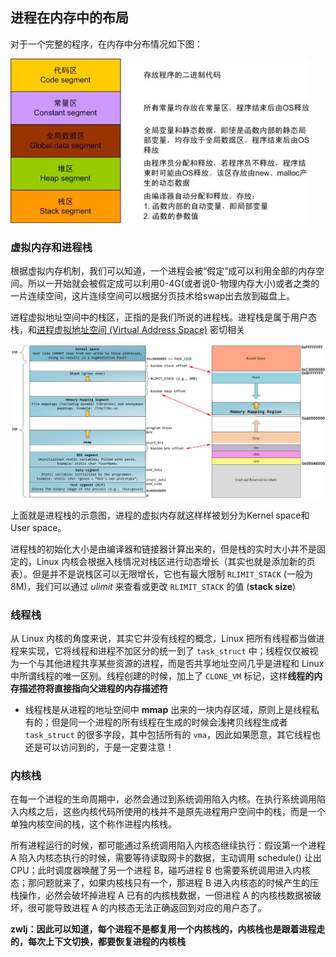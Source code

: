 ## 进程在内存中的布局
对于一个完整的程序，在内存中分布情况如下图：

![](image/process0.gif)

### 虚拟内存和进程栈

根据虚拟内存机制，我们可以知道，一个进程会被“假定”成可以利用全部的内存空间。所以一开始就会被假定成可以利用0-4G(或者说0-物理内存大小)或者之类的一片连续空间，这片连续空间可以根据分页技术给swap出去放到磁盘上。

进程虚拟地址空间中的栈区，正指的是我们所说的进程栈。进程栈是属于用户态栈，和[进程虚拟地址空间 (Virtual Address Space)](https://durant35.github.io/2017/10/29/VM_Stacks/) 密切相关

![img](image/VAspace_x86.png)

上面就是进程栈的示意图，进程的虚拟内存就这样样被划分为Kernel space和User space。

进程栈的初始化大小是由编译器和链接器计算出来的，但是栈的实时大小并不是固定的，Linux 内核会根据入栈情况对栈区进行动态增长（其实也就是添加新的页表）。但是并不是说栈区可以无限增长，它也有最大限制 `RLIMIT_STACK` (一般为 8M)，我们可以通过 *ulimit* 来查看或更改 `RLIMIT_STACK` 的值 (**stack size**)

### 线程栈

从 Linux 内核的角度来说，其实它并没有线程的概念，Linux 把所有线程都当做进程来实现，它将线程和进程不加区分的统一到了 `task_struct` 中；线程仅仅被视为一个与其他进程共享某些资源的进程，而是否共享地址空间几乎是进程和 Linux 中所谓线程的唯一区别。线程创建的时候，加上了 `CLONE_VM` 标记，这样**线程的内存描述符将直接指向父进程的内存描述符**

- 线程栈是从进程的地址空间中 **mmap** 出来的一块内存区域，原则上是线程私有的；但是同一个进程的所有线程在生成的时候会浅拷贝线程生成者 `task_struct` 的很多字段，其中包括所有的 `vma`，因此如果愿意，其它线程也还是可以访问到的，于是一定要注意！

### 内核栈

在每一个进程的生命周期中，必然会通过到系统调用陷入内核。在执行系统调用陷入内核之后，这些内核代码所使用的栈并不是原先进程用户空间中的栈，而是一个单独内核空间的栈，这个称作进程内核栈。

所有进程运行的时候，都可能通过系统调用陷入内核态继续执行：假设第一个进程 A 陷入内核态执行的时候，需要等待读取网卡的数据，主动调用 schedule() 让出 CPU；此时调度器唤醒了另一个进程 B，碰巧进程 B 也需要系统调用进入内核态；那问题就来了，如果内核栈只有一个，那进程 B 进入内核态的时候产生的压栈操作，必然会破坏掉进程 A 已有的内核栈数据，一但进程 A 的内核栈数据被破坏，很可能导致进程 A 的内核态无法正确返回到对应的用户态了。

**zwlj：因此可以知道，每个进程不是都复用一个内核栈的，内核栈也是跟着进程走的，每次上下文切换，都要恢复进程的内核栈**